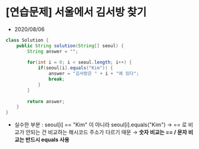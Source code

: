 # [연습문제] 서울에서 김서방 찾기

* 2020/08/06

```java
class Solution {
    public String solution(String[] seoul) {
        String answer = "";
        
        for(int i = 0; i < seoul.length; i++) {
            if(seoul[i].equals("Kim")) {
                answer = "김서방은 " + i + "에 있다";
                break;
            }
        }
        
        return answer;
    }
}
```

- 실수한 부분 : seoul[i] == "Kim" 이 아니라 seoul[i].equals("Kim")
→ == 로 비교가 안되는 건 비교하는 해시코드 주소가 다르기 때문
→ **숫자 비교는 == / 문자 비교는 반드시 equals 사용**